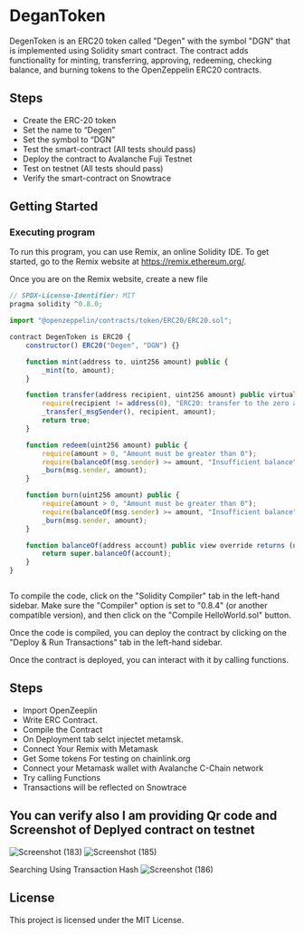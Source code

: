 # DeganToken

DegenToken is an ERC20 token called "Degen" with the symbol "DGN" that is implemented using Solidity smart contract. The contract adds functionality for minting, transferring, approving, redeeming, checking balance, and burning tokens to the OpenZeppelin ERC20 contracts.

## Steps
* Create the ERC-20 token
* Set the name to “Degen”
* Set the symbol to “DGN”
* Test the smart-contract (All tests should pass)
* Deploy the contract to Avalanche Fuji Testnet
* Test on testnet (All tests should pass)
* Verify the smart-contract on Snowtrace
  
## Getting Started

### Executing program

To run this program, you can use Remix, an online Solidity IDE. To get started, go to the Remix website at https://remix.ethereum.org/.

Once you are on the Remix website, create a new file 
```javascript
// SPDX-License-Identifier: MIT
pragma solidity ^0.8.0;

import "@openzeppelin/contracts/token/ERC20/ERC20.sol";

contract DegenToken is ERC20 {
    constructor() ERC20("Degen", "DGN") {}

    function mint(address to, uint256 amount) public {
        _mint(to, amount);
    }

    function transfer(address recipient, uint256 amount) public virtual override returns (bool) {
        require(recipient != address(0), "ERC20: transfer to the zero address");
        _transfer(_msgSender(), recipient, amount);
        return true;
    }

    function redeem(uint256 amount) public {
        require(amount > 0, "Amount must be greater than 0");
        require(balanceOf(msg.sender) >= amount, "Insufficient balance");
        _burn(msg.sender, amount);
    }

    function burn(uint256 amount) public {
        require(amount > 0, "Amount must be greater than 0");
        require(balanceOf(msg.sender) >= amount, "Insufficient balance");
        _burn(msg.sender, amount);
    }

    function balanceOf(address account) public view override returns (uint256) {
        return super.balanceOf(account);
    }
}



```

To compile the code, click on the "Solidity Compiler" tab in the left-hand sidebar. Make sure the "Compiler" option is set to "0.8.4" (or another compatible version), and then click on the "Compile HelloWorld.sol" button.

Once the code is compiled, you can deploy the contract by clicking on the "Deploy & Run Transactions" tab in the left-hand sidebar.

Once the contract is deployed, you can interact with it by calling functions.

## Steps
* Import OpenZeeplin
* Write ERC Contract.
* Compile the Contract
* On Deployment tab selct injectet metamsk.
* Connect Your Remix with Metamask
* Get Some tokens For testing on chainlink.org
* Connect your Metamask wallet with Avalanche C-Chain network
* Try calling Functions
* Transactions will be reflected on Snowtrace

  
## You can verify also I am providing Qr code and Screenshot of Deplyed contract on testnet
![Screenshot (183)](https://github.com/Golu-1234/ETH-AVAX-MOD4/assets/161577973/a8e25444-0ecb-4c94-8907-e50b7c611da3)
![Screenshot (185)](https://github.com/Golu-1234/ETH-AVAX-MOD4/assets/161577973/92325619-2f30-44b9-8ab8-4b21d016b351)

Searching Using Transaction Hash
 ![Screenshot (186)](https://github.com/Govi451/ETH-AVAX-MOD4/assets/113189162/9156337b-aef3-400d-99d9-1798e8ce24d2)

## License

This project is licensed under the MIT License.
